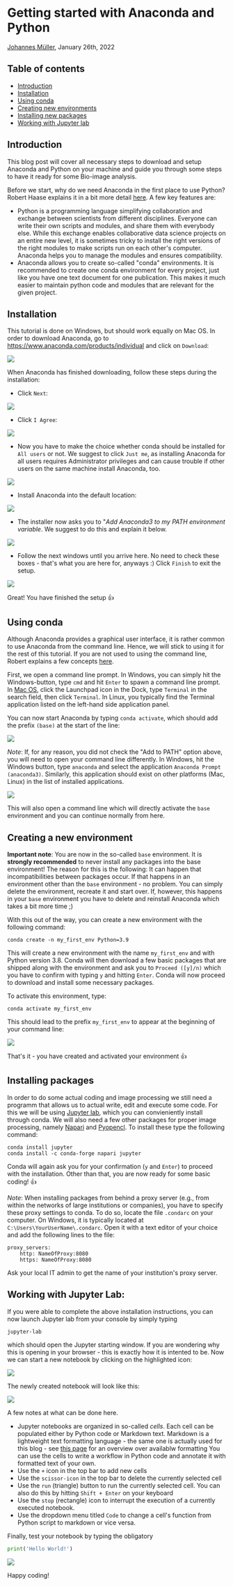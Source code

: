 # Getting started with Anaconda and Python

[Johannes Müller](https://biapol.github.io/blog/johannes_mueller), January 26th, 2022

## Table of contents
- [Introduction](#introduction)
- [Installation](#installation)
- [Using conda](#using-conda)
- [Creating new environments](#creating-a-new-environment)
- [Installing new packages](#installing-packages)
- [Working with Jupyter lab](#working-with-jupyter-lab)

## Introduction
This blog post will cover all necessary steps to download and setup Anaconda and Python on your machine and guide you through some steps to have it ready for some Bio-image analysis.

Before we start, why do we need Anaconda in the first place to use Python? Robert Haase explains it in a bit more detail [here](https://youtu.be/MOEPe9TGBK0?t=1806). A few key features are:
- Python is a programming language simplifying collaboration and exchange between scientists from different disciplines. Everyone can write their own scripts and modules, and share them with everybody else. While this exchange enables collaborative data science projects on an entire new level, it is sometimes tricky to install the right versions of the right modules to make scripts run on each other's computer. Anaconda helps you to manage the modules and ensures compatibility.
- Anaconda allows you to create so-called "conda" environments. It is recommended to create one conda environment for every project, just like you have one text document for one publication. This makes it much easier to maintain python code and modules that are relevant for the given project. 

## Installation
This tutorial is done on Windows, but should work equally on Mac OS. In order to download Anaconda, go to https://www.anaconda.com/products/individual and click on `Download`:

![](imgs/1_anaconda_download.jpg)

When Anaconda has finished downloading, follow these steps during the installation:

- Click `Next`:

![](imgs/2_anaconda_install_1.jpg)

- Click `I Agree`:

![](https://github.com/BiAPoL/blog/blob/getting-started-with-anaconda/johannes_mueller/anaconda_getting_started/imgs/2_anaconda_install_2.jpg?raw=true)

- Now you have to make the choice whether conda should be installed for `All users` or not. We suggest to click `Just me`, as installing Anaconda for all users requires Administrator privileges and can cause trouble if other users on the same machine install  Anaconda, too.

![](https://github.com/BiAPoL/blog/blob/getting-started-with-anaconda/johannes_mueller/anaconda_getting_started/imgs/2_anaconda_install_3.jpg?raw=true)

- Install Anaconda into the default location:

![](https://github.com/BiAPoL/blog/blob/getting-started-with-anaconda/johannes_mueller/anaconda_getting_started/imgs/2_anaconda_install_4.jpg?raw=true)

- The installer now asks you to "*Add Anaconda3 to my PATH environment variable*. We suggest to do this and explain it below.

![](https://github.com/BiAPoL/blog/blob/getting-started-with-anaconda/johannes_mueller/anaconda_getting_started/imgs/2_anaconda_install_5.jpg?raw=true)

- Follow the next windows until you arrive here. No need to check these boxes - that's what you are here for, anyways :) Click `Finish` to exit the setup.

![](https://github.com/BiAPoL/blog/blob/getting-started-with-anaconda/johannes_mueller/anaconda_getting_started/imgs/2_anaconda_install_6.jpg?raw=true)

Great! You have finished the setup 👍

## Using conda

Although Anaconda provides a graphical user interface, it is rather common to use Anaconda from the command line. Hence, we will stick to using it for the rest of this tutorial. If you are not used to using the command line, Robert explains a few concepts [here](https://youtu.be/MOEPe9TGBK0?t=1146). 

First, we open a command line prompt. In Windows, you can simply hit the Windows-button, type `cmd` and hit `Enter` to spawn a command line prompt. In [Mac OS](https://support.apple.com/guide/terminal/open-or-quit-terminal-apd5265185d-f365-44cb-8b09-71a064a42125/mac), click the Launchpad icon in the Dock, type `Terminal` in the search field, then click `Terminal`. In Linux, you typically find the Terminal application listed on the left-hand side application panel.

You can now start Anaconda by typing `conda activate`, which should add the prefix `(base)` at the start of the line:

![](https://github.com/BiAPoL/blog/blob/getting-started-with-anaconda/johannes_mueller/anaconda_getting_started/imgs/3_create_environments_3.jpg?raw=true)

*Note*: If, for any reason, you did not check the "Add to PATH" option above, you will need to open your command line differently. In Windows, hit the Windows button, type `anaconda` and select the application `Anaconda Prompt (anaconda3)`. Similarly, this application should exist on other platforms (Mac, Linux) in the list of installed applications.

![](https://github.com/BiAPoL/blog/blob/getting-started-with-anaconda/johannes_mueller/anaconda_getting_started/imgs/3_create_environments_1.jpg?raw=true)

This will also open a command line which will directly activate the `base` environment and you can continue normally from here.

## Creating a new environment

**Important note**: You are now in the so-called `base` environment. It is **strongly recommended** to never install any packages into the base environment! The reason for this is the following: It can happen that incompatibilities between packages occur. If that happens in an environment other than the `base` environment - no problem. You can simply delete the environment, recreate it and start over. If, however, this happens in your `base` environment you have to delete and reinstall Anaconda which takes a bit more time ;)

With this out of the way, you can create a new environment with the following command:
```
conda create -n my_first_env Python=3.9
```
This will create a new environment with the name `my_first_env` and with Python version 3.8. Conda will then download a few basic packages that are shipped along with the environment and ask you to `Proceed ([y]/n)` which you have to confirm with typing `y` and hitting `Enter`. Conda will now proceed to download and install some necessary packages.

To activate this environment, type:

```
conda activate my_first_env
```

This should lead to the prefix `my_first_env` to appear at the beginning of your command line:

![](https://github.com/BiAPoL/blog/blob/getting-started-with-anaconda/johannes_mueller/anaconda_getting_started/imgs/3_create_environments_4.jpg?raw=true)

That's it - you have created and activated your environment 👍

## Installing packages

In order to do some actual coding and image processing we still need a programm that allows us to actual write, edit and execute some code. For this we will be using [Jupyter lab](https://jupyter.org/), which you can convieniently install through conda. We will also need a few other packages for proper image processing, namely [Napari](https://napari.org/) and [Pyopencl](https://pypi.org/project/pyopencl/). To install these type the following command:

```
conda install jupyter
conda install -c conda-forge napari jupyter
```

Conda will again ask you for your confirmation (`y` and `Enter`) to proceed with the installation. Other than that, you are now ready for some basic coding! 👍

*Note*: When installing packages from behind a proxy server (e.g., from within the networks of large institutions or companies), you have to specify these proxy settings to conda. To do so, locate the file `.condarc` on your computer. On Windows, it is typically located at `C:\Users\YourUserName\.condarc`. Open it with a text editor of your choice and add the following lines to the file:

```
proxy_servers:
    http: NameOfProxy:8080
    https: NameOfProxy:8080
```

Ask your local IT admin to get the name of your institution's proxy server.

## Working with Jupyter Lab:

If you were able to complete the above installation instructions, you can now launch Jupyter lab from your console by simply typing
```
jupyter-lab
```

which should open the Jupyter starting window. If you are wondering why this is opening in your browser - this is exactly how it is intented to be. Now we can start a new notebook by clicking on the highlighted icon:

![](https://github.com/BiAPoL/blog/blob/getting-started-with-anaconda/johannes_mueller/anaconda_getting_started/imgs/4_jupyter_lab.jpg?raw=true)

The newly created notebook will look like this:

![](https://github.com/BiAPoL/blog/blob/getting-started-with-anaconda/johannes_mueller/anaconda_getting_started/imgs/4_jupyter_lab2.jpg?raw=true)

A few notes at what can be done here.

- Jupyter notebooks are organized in so-called *cells*. Each cell can be populated either by Python code or Markdown text. Markdown is a lightweight text formatting language - the same one is actually used for this blog - see [this page](https://github.com/adam-p/markdown-here/wiki/Markdown-Cheatsheet) for an overview over availablw formatting You can use the cells to write a workflow in Python code and annotate it with formatted text of your own.
- Use the `+` icon in the top bar to add new cells
- Use the `scissor-icon` in the top bar to delete the currently selected cell
- Use the `run` (triangle) button to run the currently selected cell. You can also do this by hitting `Shift + Enter` on your keyboard
- Use the `stop` (rectangle) icon to interrupt the execution of a currently executed notebook.
- Use the dropdown menu titled `Code` to change a cell's function from Python script to markdown or vice versa.

Finally, test your notebook by typing the obligatory 
```Python
print('Hello World!')
```

![](https://github.com/BiAPoL/blog/blob/getting-started-with-anaconda/johannes_mueller/anaconda_getting_started/imgs/4_jupyter_lab3.jpg?raw=true)

Happy coding!
